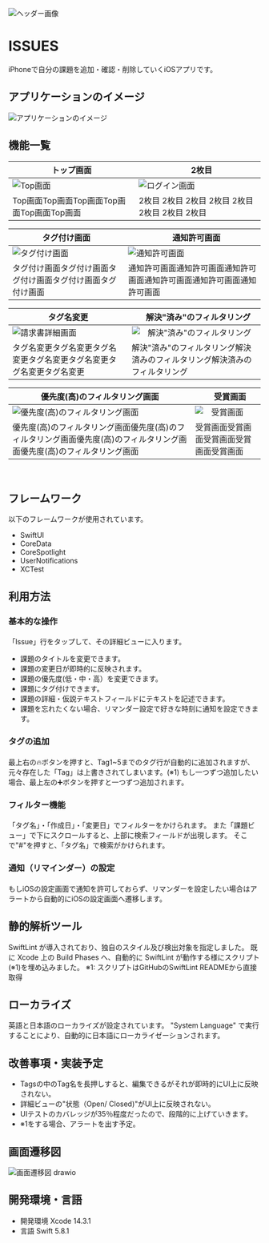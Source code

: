 
![ヘッダー画像](https://user-images.githubusercontent.com/92074465/284128998-cbe612ac-ae31-472e-ba47-ac6a3db4b472.png)
<br />


# ISSUES
iPhoneで自分の課題を追加・確認・削除していくiOSアプリです。
<br />


## アプリケーションのイメージ
![アプリケーションのイメージ](https://github.com/Taisei-Shinoda/MyPortfolio/assets/92074465/b3e0951b-dfd7-4e57-89a3-64c6a8c04e55)
<br />


## 機能一覧
| トップ画面 |　2枚目 |
| ---- | ---- |
| ![Top画面](https://github.com/Taisei-Shinoda/MyPortfolio/assets/92074465/cce2f62f-c7ea-488c-9754-a4eed5f98825) | ![ログイン画面](/docs/img/app-view/login_1.1.png) |
| Top画面Top画面Top画面Top画面Top画面Top画面 | 2枚目 2枚目 2枚目 2枚目 2枚目 2枚目 2枚目 2枚目 |

| タグ付け画面 |　通知許可画面 |
| ---- | ---- |
| ![タグ付け画面]((https://github.com/Taisei-Shinoda/MyPortfolio/assets/92074465/077d8dc4-b3a2-440e-8b94-8ef8f2212484)) | ![通知許可画面](https://github.com/Taisei-Shinoda/MyPortfolio/assets/92074465/49dc2f08-1621-45af-b958-0ab103e02b71)|
| タグ付け画面タグ付け画面タグ付け画面タグ付け画面タグ付け画面 | 通知許可画面通知許可画面通知許可画面通知許可画面通知許可画面通知許可画面 |

| タグ名変更 |　解決"済み"のフィルタリング |
| ---- | ---- |
| ![請求書詳細画面](https://github.com/Taisei-Shinoda/MyPortfolio/assets/92074465/237c254b-5173-464d-a693-6b2044ab5868) | ![　解決"済み"のフィルタリング](https://github.com/Taisei-Shinoda/MyPortfolio/assets/92074465/60af328c-aadb-4a1f-8022-ce24457b3966) |
| タグ名変更タグ名変更タグ名変更タグ名変更タグ名変更タグ名変更タグ名変更 | 解決"済み"のフィルタリング解決済みのフィルタリング解決済みのフィルタリング|

| 優先度(高)のフィルタリング画面 |　受賞画面 |
| ---- | ---- |
| ![優先度(高)のフィルタリング画面](https://github.com/Taisei-Shinoda/MyPortfolio/assets/92074465/670e8570-25ee-49e9-95a6-7eb8217b3cd6) | ![　受賞画面](https://github.com/Taisei-Shinoda/MyPortfolio/assets/92074465/6a90fa70-3aba-4b8d-8f53-52125dadffe7)|
| 優先度(高)のフィルタリング画面優先度(高)のフィルタリング画面優先度(高)のフィルタリング画面優先度(高)のフィルタリング画面 | 受賞画面受賞画面受賞画面受賞画面受賞画面 |

<br />









## フレームワーク
以下のフレームワークが使用されています。

- SwiftUI
- CoreData 
- CoreSpotlight
- UserNotifications
- XCTest

## 利用方法
### 基本的な操作
#### 
「Issue」行をタップして、その詳細ビューに入ります。
- 課題のタイトルを変更できます。
- 課題の変更日が即時的に反映されます。
- 課題の優先度(低・中・高）を変更できます。
- 課題にタグ付けできます。
- 課題の詳細・仮説テキストフィールドにテキストを記述できます。
- 課題を忘れたくない場合、リマンダー設定で好きな時刻に通知を設定できます。

### タグの追加
#### 
最上右の🔥ボタンを押すと、Tag1~5までのタグ行が自動的に追加されますが、
元々存在した「Tag」は上書きされてしまいます。(※1)
もし一つずつ追加したい場合、最上左の➕ボタンを押すと一つずつ追加されます。

### フィルター機能
#### 
「タグ名」・「作成日」・「変更日」でフィルターをかけられます。
また「課題ビュー」で下にスクロールすると、上部に検索フィールドが出現します。
そこで"#"を押すと、「タグ名」で検索がかけられます。

### 通知（リマインダー）の設定
#### 
もしiOSの設定画面で通知を許可しておらず、リマンダーを設定したい場合はアラートから自動的にiOSの設定画面へ遷移します。


## 静的解析ツール
SwiftLint が導入されており、独自のスタイル及び検出対象を指定しました。
既に Xcode 上の Build Phases へ、自動的に SwiftLint が動作する様にスクリプト(※1)を埋め込みました。
※1: スクリプトはGitHubのSwiftLint READMEから直接取得

## ローカライズ
英語と日本語のローカライズが設定されています。
"System Language" で実行することにより、自動的に日本語にローカライゼーションされます。

## 改善事項・実装予定
- Tagsの中のTag名を長押しすると、編集できるがそれが即時的にUI上に反映されない。
- 詳細ビューの"状態（Open/ Closed)"がUI上に反映されない。
- UIテストのカバレッジが35％程度だったので、段階的に上げていきます。
- ※1をする場合、アラートを出す予定。


## 画面遷移図
![画面遷移図 drawio](https://user-images.githubusercontent.com/92074465/282289040-2bcf2900-71cb-4d1c-a7e3-28464bb88712.png)


## 開発環境・言語
- 開発環境
Xcode 14.3.1
- 言語
Swift 5.8.1


